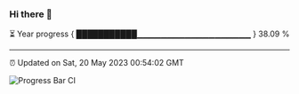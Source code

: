 ### Hi there 👋

⏳ Year progress { ███████████▁▁▁▁▁▁▁▁▁▁▁▁▁▁▁▁▁▁▁ } 38.09 %

---

⏰ Updated on Sat, 20 May 2023 00:54:02 GMT

![Progress Bar CI](https://github.com/liununu/liununu/workflows/Progress%20Bar%20CI/badge.svg)
